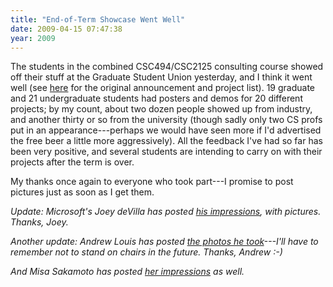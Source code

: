 ```yaml
---
title: "End-of-Term Showcase Went Well"
date: 2009-04-15 07:47:38
year: 2009
---
```

The students in the combined CSC494/CSC2125 consulting course showed off their stuff at the Graduate Student Union yesterday, and I think it went well (see <a href="http://pyre.third-bit.com/blog/archives/2314.html">here</a> for the original announcement and project list).  19 graduate and 21 undergraduate students had posters and demos for 20 different projects; by my count, about two dozen people showed up from industry, and another thirty or so from the university (though sadly only two CS profs put in an appearance---perhaps we would have seen more if I'd advertised the free beer a little more aggressively).  All the feedback I've had so far has been very positive, and several students are intending to carry on with their projects after the term is over.

My thanks once again to everyone who took part---I promise to post pictures just as soon as I get them.

<em>Update: Microsoft's Joey deVilla has posted <a href="http://www.globalnerdy.com/2009/04/15/computer-science-consulting-projects-at-university-of-toronto/">his impressions</a>, with pictures. Thanks, Joey.</em>

<em>Another update: Andrew Louis has posted <a href="http://www.flickr.com/photos/hyfen/sets/72157616748282719/">the photos he took</a>---I'll have to remember not to stand on chairs in the future.  Thanks, Andrew :-)</em>

<em>And Misa Sakamoto has posted <a href="http://misa-rkms.blogspot.com/2009/04/showcase-2009.html">her impressions</a> as well.
</em>
